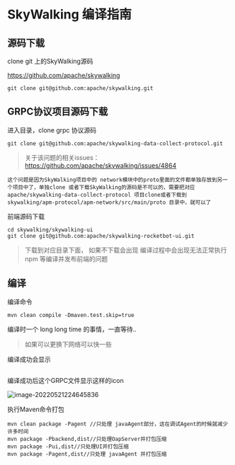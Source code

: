 # SkyWalking 编译指南

## 源码下载

clone git 上的SkyWalking源码

https://github.com/apache/skywalking

```shell
git clone git@github.com:apache/skywalking.git
```



## GRPC协议项目源码下载

进入目录，clone grpc 协议源码

```shell
git clone git@github.com:apache/skywalking-data-collect-protocol.git
```



> 关于该问题的相关issues：https://github.com/apache/skywalking/issues/4864

```text
这个问题是因为SkyWalking项目中的 network模块中的proto里面的文件都单独存放到另一个项目中了，单独clone 或者下载SkyWalking的源码是不可以的，需要把对应 apache/skywalking-data-collect-protocol 项目clone或者下载到 skywalking/apm-protocol/apm-network/src/main/proto 目录中，就可以了
```

前端源码下载

```shell
cd skywalking/skywalking-ui
git clone git@github.com:apache/skywalking-rocketbot-ui.git
```

> 下载到对应目录下面， 如果不下载会出现 编译过程中会出现无法正常执行npm 等编译并发布前端的问题

## 编译

编译命令

```she
mvn clean compile -Dmaven.test.skip=true
```



编译时一个  long long time 的事情，一直等待..

>  如果可以更换下网络可以快一些

编译成功会显示

```she
```

编译成功后这个GRPC文件显示这样的icon

![image-20220521224645836](/Users/lucas/Documents/skywalking-docs/img/image-20220521224645836.png)

执行Maven命令打包

```shel
mvn clean package -Pagent //只处理 javaAgent部分，这在调试Agent的时候就减少许多时间
mvn package -Pbackend,dist//只处理OapServer并打包压缩
mvn package -Pui,dist//只处理UI并打包压缩
mvn package -Pagent,dist//只处理 javaAgent 并打包压缩
```





